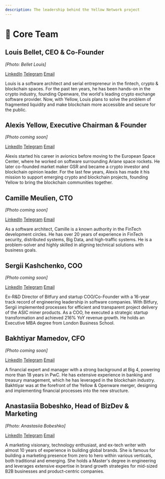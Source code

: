 ```yaml
---
description: The leadership behind the Yellow Network project
---
```


# 🍿 Core Team

## **Louis Bellet, CEO & Co-Founder**

*[Photo: Bellet Louis]*

[LinkedIn](https://www.linkedin.com/in/louisbellet/) [Telegram](https://t.me/mod_yellow) [Email](mailto:lbellet@yellow.com)

Louis is a software architect and serial entrepreneur in the fintech, crypto & blockchain spaces. For the past ten years, he has been hands-on in the crypto industry, founding Openware, the world's leading crypto exchange software provider. Now, with Yellow, Louis plans to solve the problem of fragmented liquidity and make blockchain more accessible and secure for the public.

## **Alexis Yellow, Executive Chairman & Founder**

*[Photo coming soon]*

[LinkedIn](https://www.linkedin.com/in/sirkia/) [Telegram](http://t.me/alexisyellow) [Email](mailto:alex@yellow.com)

Alexis started his career in avionics before moving to the European Space Center, where he worked on software surrounding Ariane space rockets. He later co-founded market maker GSR and became a crypto investor and blockchain opinion leader. For the last few years, Alexis has made it his mission to support emerging crypto and blockchain projects, founding Yellow to bring the blockchain communities together.

## **Camille Meulien, CTO**

*[Photo coming soon]*

[LinkedIn](https://www.linkedin.com/in/camillemeulien) [Telegram](http://t.me/camille_yellow) [Email](mailto:cmeulien@openware.com)

As a software architect, Camille is a known authority in the FinTech development circles. He has over 20 years of experience in FinTech security, distributed systems, Big Data, and high-traffic systems. He is a problem-solver and highly skilled in aligning technical solutions with business goals.

## **Sergii Kashchenko, COO**

*[Photo coming soon]*

[LinkedIn](https://www.linkedin.com/in/kashchenko/) [Telegram](http://t.me/sergii_ow) [Email](mailto:skashchenko@openware.com)

Ex-R\&D Director of Bitfury and startup COO/Co-Founder with a 16-year track record of engineering leadership in software companies. With Bitfury, Sergii implemented processes for efficient and transparent project delivery of the ASIC miner products. As a COO, he executed a strategic startup transformation and achieved 216% YoY revenue growth. He holds an Executive MBA degree from London Business School.

## **Bakhtiyar Mamedov, CFO**

*[Photo coming soon]*

[LinkedIn](https://www.linkedin.com/in/bakhtiyar-mamedov-2175329/) [Telegram](http://t.me/bakhtiyar_yellow) [Email](mailto:bmammadov@openware.com)

A financial expert and manager with a strong background at Big 4, powering more than 18 years in PwC. He has extensive experience in banking and treasury management, which he has leveraged in the blockchain industry. Bakhtiyar was at the forefront of the Yellow & Openware merger, designing and implementing financial processes into the new structure.

## Anastasiia Bobeshko, Head of BizDev & Marketing

*[Photo: Anastasiia Bobeshko]*

[LinkedIn](https://www.linkedin.com/in/anastasiiabobeshko/) [Telegram](https://t.me/anastasiia_yellow) [Email](mailto:abobeshko@yellow.com)

A marketing visionary, technology enthusiast, and ex-tech writer with almost 10 years of experience in building global brands. She is famous for building a marketing presence from zero to hero within various verticals, both traditional and emerging. She holds a Master's degree in engineering and leverages extensive expertise in brand growth strategies for mid-sized B2B businesses and product-centric companies.
